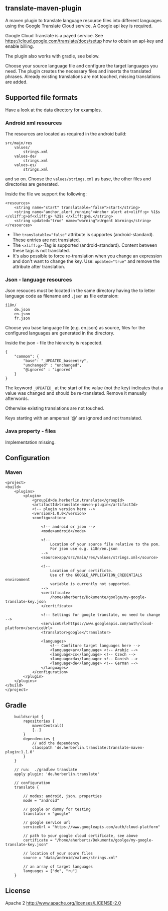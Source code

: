 translate-maven-plugin
----------------------

A maven plugin to translate language resource files into different languages 
using the Google Translate Cloud service. A Google api key is required.

Google Cloud Translate is a payed service. See https://cloud.google.com/translate/docs/setup
how to obtain an api-key and enable billing. 

The plugin also works with gradle, see below. 

Choose your source language file and configure the target languages you 
need. The plugin creates the necessary files and inserts the translated
phrases. Already existing translations are not touched, missing translations
are added. 

## Supported file formats
Have a look at the data directory for examples.
### Android xml resources
The resources are located as required in the android build:

    src/main/res
        values/
            strings.xml
        values-de/
            strings.xml
        values-es/
            strings.xml

and so on. Choose the `values/strings.xml` as base, the other files and
directories are generated.

Inside the file we support the following: 

    <resources>
        <string name="start" translatable="false">start</string>
        <string name="anchor_alert_running">Anchor alert at<xliff:g> %1$s </xliff:g>of<xliff:g> %2$s </xliff:g>m.</string>
        <string updated="true" name="warning">Urgent Warning</string>
    </resources>

- The `translatable="false"` attribute is supportes (android-standard). These entries are not translated.
- The `<xliff:g>`-Tag is supported (android-standard). Content between these tags is not translated. 
- It's also possible to force re-translation when you change an
  expression and don't want to change the key. Use: `updated="true"` and remove the attribute after translation. 

### Json - language resources

Json resouces must be located in the same directory having the to letter 
language code as filename and `.json` as file extension:

    i18n/
        de.json
        en.json
        fr.json

Choose you base language file (e.g. en.json) as source, files for the 
configured languages are generated in the directory. 

Inside the json - file the hierarchy is respected. 

    { 
        "common": {
            "base": "_UPDATED_baseentry",
            "unchanged" : "unchanged",
            "@ignored" : "ignored"
        }
    }

The keyword `_UPDATED_` at the start of the value (not the key) indicates
that a value was changed and should be re-translated. Remove it manually afterwords. 

Otherwise existing translations are not touched.

Keys starting with an ampersat '@' are ignored and not translated. 

### Java property - files
Implementation missing.

## Configuration

### Maven

    <project>
    <build>
        <plugins>
            <plugin>
                <groupId>de.herberlin.translate</groupId>
                <artifactId>translate-maven-plugin</artifactId>
                <!-- plugin version here -->
                <version>1.0.0</version>
                <configuration>

                    <!-- android or json -->
                    <mode>android</mode>

                    <!-- 
                        Location of your source file relative to the pom.
                        For json use e.g. i18n/en.json
                    -->
                    <source>app/src/main/res/values/strings.xml</source>

                    <!-- 
                        Location of your certificte.
                        Use of the GOOGLE_APPLICATION_CREDENTIALS environment 
                        variable is currently not supported. 
                    -->
                    <certificate>
                        /home/aherbertz/Dokumente/goolge/my-google-translate-key.json
                    </certificate>

                    <!-- Settings for google translate, no need to change -->
                    <serviceUrl>https://www.googleapis.com/auth/cloud-platform</serviceUrl>
                    <translator>google</translator>

                    <languages>
                        <!-- Confiture target languages here -->
                        <language>ar</language> <!-- Arabic -->
                        <language>cs</language> <!-- Czech -->
                        <language>da</language> <!-- Danish -->
                        <language>de</language> <!-- German -->
                    </languages>
                </configuration>
            </plugin>
        </plugins>
    </build>
    </project>

## Gradle

        buildscript {
            repositories {
                mavenCentral()
                [..]
            }
            dependencies {
                // add the dependency
                classpath 'de.herberlin.translate:translate-maven-plugin:1.1.0'
            }
        }
        
        // run:  ./gradlew translate
        apply plugin: 'de.herberlin.translate'

        // configuration
        translate {
            
            // modes: android, json, properties
            mode = "android"

            // google or dummy for testing
            translator = "google"

            // google service url
            serviceUrl = "https://www.googleapis.com/auth/cloud-platform"

            // path to your google cloud certificate, see above
            certificate = "/home/aherbertz/Dokumente/goolge/my-google-translate-key.json"

            // location of your soure files
            source = "data/android/values/strings.xml"

            // an array of target languages
            languages = ["de", "ru"]
        }

## License 
Apache 2 
http://www.apache.org/licenses/LICENSE-2.0





    





